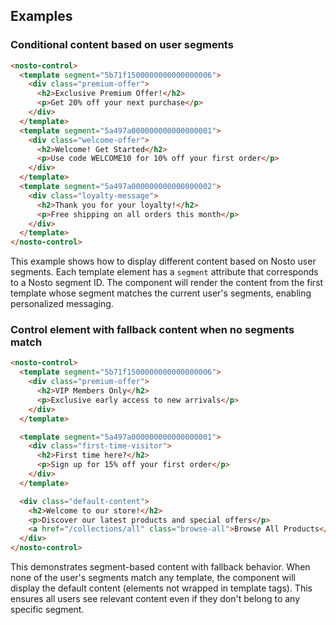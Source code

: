 ## Examples

### Conditional content based on user segments

```html
<nosto-control>
  <template segment="5b71f1500000000000000006">
    <div class="premium-offer">
      <h2>Exclusive Premium Offer!</h2>
      <p>Get 20% off your next purchase</p>
    </div>
  </template>
  <template segment="5a497a000000000000000001">
    <div class="welcome-offer">
      <h2>Welcome! Get Started</h2>
      <p>Use code WELCOME10 for 10% off your first order</p>
    </div>
  </template>
  <template segment="5a497a000000000000000002">
    <div class="loyalty-message">
      <h2>Thank you for your loyalty!</h2>
      <p>Free shipping on all orders this month</p>
    </div>
  </template>
</nosto-control>
```

This example shows how to display different content based on Nosto user segments. Each template element has a `segment` attribute that corresponds to a Nosto segment ID. The component will render the content from the first template whose segment matches the current user's segments, enabling personalized messaging.

### Control element with fallback content when no segments match

```html
<nosto-control>
  <template segment="5b71f1500000000000000006">
    <div class="premium-offer">
      <h2>VIP Members Only</h2>
      <p>Exclusive early access to new arrivals</p>
    </div>
  </template>

  <template segment="5a497a000000000000000001">
    <div class="first-time-visitor">
      <h2>First time here?</h2>
      <p>Sign up for 15% off your first order</p>
    </div>
  </template>

  <div class="default-content">
    <h2>Welcome to our store!</h2>
    <p>Discover our latest products and special offers</p>
    <a href="/collections/all" class="browse-all">Browse All Products</a>
  </div>
</nosto-control>
```

This demonstrates segment-based content with fallback behavior. When none of the user's segments match any template, the component will display the default content (elements not wrapped in template tags). This ensures all users see relevant content even if they don't belong to any specific segment.